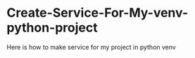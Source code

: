 # Create-Service-For-My-venv-python-project
Here is how to make service for my project in python venv
